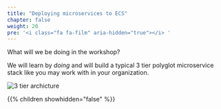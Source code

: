 ```yaml
---
title: "Deploying microservices to ECS"
chapter: false
weight: 20
pre: '<i class="fa fa-film" aria-hidden="true"></i> '
---
```


What will we be doing in the workshop?

We will learn by _doing_ and will build a typical 3 tier polyglot microservice
stack like you may work with in your organization.

![3 tier archicture](/images/3-tier-architecture.svg)

{{% children showhidden="false" %}}